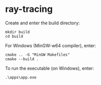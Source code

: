 # ray-tracing

Create and enter the build directory:
```
mkdir build
cd build
```

For Windows (MinGW-w64 compiler), enter:
```
cmake .. -G "MinGW Makefiles"
cmake --build .
```

To run the executable (on Windows), enter:
```
.\apps\app.exe
```
